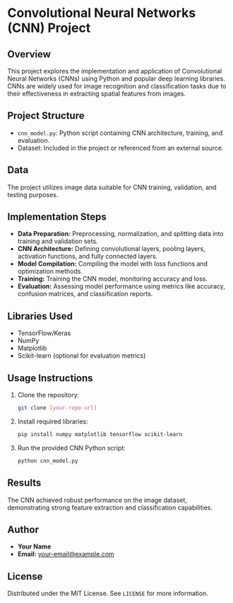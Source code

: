 # Convolutional Neural Networks (CNN) Project

## Overview
This project explores the implementation and application of Convolutional Neural Networks (CNNs) using Python and popular deep learning libraries. CNNs are widely used for image recognition and classification tasks due to their effectiveness in extracting spatial features from images.

## Project Structure
- `cnn_model.py`: Python script containing CNN architecture, training, and evaluation.
- Dataset: Included in the project or referenced from an external source.

## Data
The project utilizes image data suitable for CNN training, validation, and testing purposes.

## Implementation Steps
- **Data Preparation:** Preprocessing, normalization, and splitting data into training and validation sets.
- **CNN Architecture:** Defining convolutional layers, pooling layers, activation functions, and fully connected layers.
- **Model Compilation:** Compiling the model with loss functions and optimization methods.
- **Training:** Training the CNN model, monitoring accuracy and loss.
- **Evaluation:** Assessing model performance using metrics like accuracy, confusion matrices, and classification reports.

## Libraries Used
- TensorFlow/Keras
- NumPy
- Matplotlib
- Scikit-learn (optional for evaluation metrics)

## Usage Instructions
1. Clone the repository:
   ```bash
   git clone [your-repo-url]
   ```
2. Install required libraries:
   ```bash
   pip install numpy matplotlib tensorflow scikit-learn
   ```
3. Run the provided CNN Python script:
   ```bash
   python cnn_model.py
   ```

## Results
The CNN achieved robust performance on the image dataset, demonstrating strong feature extraction and classification capabilities.

## Author
- **Your Name**
- **Email:** your-email@example.com

## License
Distributed under the MIT License. See `LICENSE` for more information.

